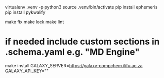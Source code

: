 virtualenv .venv -p python3
source .venv/bin/activate
pip install ephemeris
pip install pykwalify

make fix
make lock
make lint
# if needed include custom sections in .schema.yaml e.g. "MD Engine"
make install GALAXY_SERVER=https://galaxy-compchem.ilifu.ac.za GALAXY_API_KEY=""
